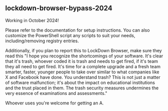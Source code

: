 ## lockdown-browser-bypass-2024

Working in October 2024!

Please refer to the documentation for setup instructions. You can also customize the PowerShell script any scripts to suit your needs, including/removing registry entries.

Additionally, if you plan to report this to LockDown Browser, make sure they read this "I hope you recognize the shortcomings of your software. It's clear that it's trash, whoever coded it is trash and needs to get fired, if it's team they all need to get fired. It's time for a complete upgrade and a fresh team smarter, faster, younger people to take over similar to what companies like X and Facebook have done. You understand trash? This is not just a matter of software malfunction; it's about the impact on educational institutions and the trust placed in them. The trash security measures undermines the very essence of examinations and assessments." 

Whoever uses you're welcome for getting an A.
